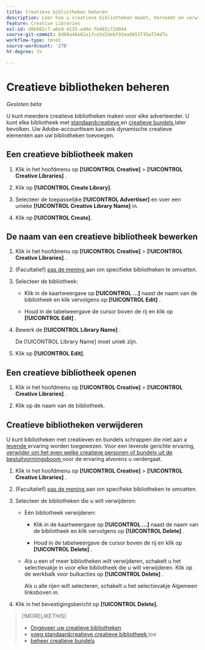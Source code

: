 ```yaml
---
title: Creatieve bibliotheken beheren
description: Leer hoe u creatieve bibliotheken maakt, hernoemt en verwijdert.
feature: Creative Libraries
exl-id: d8b802c7-a6e9-4135-a4de-fb482c72d044
source-git-commit: 8d88a46e82a17ce5d2debf93ea0652f35a734d7a
workflow-type: tm+mt
source-wordcount: '278'
ht-degree: 1%

---
```


# Creatieve bibliotheken beheren

*Gesloten bèta*

U kunt meerdere creatieve bibliotheken maken voor elke adverteerder. U kunt elke bibliotheek met [ standaardcreatieve ](creative-add-standard.md)<!-- , dynamic creatives, --> en [ creatieve bundels ](bundle-manage.md) later bevolken. Uw Adobe-accountteam kan ook dynamische creatieve elementen aan uw bibliotheken toevoegen.

## Een creatieve bibliotheek maken

1. Klik in het hoofdmenu op **[!UICONTROL Creative]** > **[!UICONTROL Creative Libraries]** .

1. Klik op **[!UICONTROL Create Library]**.

1. Selecteer de toepasselijke **[!UICONTROL Advertiser]** en voer een unieke **[!UICONTROL Creative Library Name]** in.

1. Klik op **[!UICONTROL Create]**.

## De naam van een creatieve bibliotheek bewerken

1. Klik in het hoofdmenu op **[!UICONTROL Creative]** > **[!UICONTROL Creative Libraries]** .

1. (Facultatief) [ pas de mening ](/help/creative/introduction/customize-data-views.md) aan om specifieke bibliotheken te omvatten.

1. Selecteer de bibliotheek:

   * Klik in de kaartweergave op **[!UICONTROL ...]** naast de naam van de bibliotheek en klik vervolgens op **[!UICONTROL Edit]** .

   * Houd in de tabelweergave de cursor boven de rij en klik op **[!UICONTROL Edit]** .

1. Bewerk de **[!UICONTROL Library Name]** .

   De [!UICONTROL Library Name] moet uniek zijn.

1. Klik op **[!UICONTROL Edit]**.

## Een creatieve bibliotheek openen

1. Klik in het hoofdmenu op **[!UICONTROL Creative]** > **[!UICONTROL Creative Libraries]** .

1. Klik op de naam van de bibliotheek.

## Creatieve bibliotheken verwijderen

U kunt bibliotheken met creatieven en bundels schrappen die niet aan a [ levende ](/help/creative/experiences/experience-about.md#experience-statuses-experience-statuses) ervaring worden toegewezen. Voor een levende gerichte ervaring, [ verwijder om het even welke creatieve personen of bundels uit de besluitvormingsboom ](/help/creative/experiences/experience-target-node-delete.md) voor de ervaring alvorens u verdergaat.<!-- Not an option as of 3/4: > For an untargeted live experience, [remove any assigned creatives from the associated ad tag](/help/creative/experiences/experience-tag-assign-creatives.md) before you continue. -->

1. Klik in het hoofdmenu op **[!UICONTROL Creative]** > **[!UICONTROL Creative Libraries]** .

1. (Facultatief) [ pas de mening ](/help/creative/introduction/customize-data-views.md) aan om specifieke bibliotheken te omvatten.

1. Selecteer de bibliotheken die u wilt verwijderen:

   * Eén bibliotheek verwijderen:

      * Klik in de kaartweergave op **[!UICONTROL ...]** naast de naam van de bibliotheek en klik vervolgens op **[!UICONTROL Delete]** .

      * Houd in de tabelweergave de cursor boven de rij en klik op **[!UICONTROL Delete]** .

   * Als u een of meer bibliotheken wilt verwijderen, schakelt u het selectievakje in voor elke bibliotheek die u wilt verwijderen. Klik op de werkbalk voor bulkacties op **[!UICONTROL Delete]** .

     Als u alle rijen wilt selecteren, schakelt u het selectievakje Algemeen linksboven in.

1. Klik in het bevestigingsbericht op **[!UICONTROL Delete].** <!--Verify wording -->

>[!MORELIKETHIS]
>
>* [ Ongeveer uw creatieve bibliotheken ](/help/creative/creative-libraries/creative-libraries-about.md)
>* [ voeg standaardcreatieve creatieve bibliotheek ](creative-add-standard.md) toe
>* [ beheer creatieve bundels ](bundle-manage.md)
